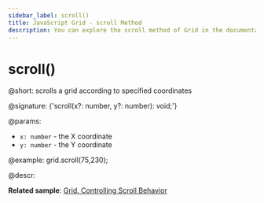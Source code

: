 ```yaml
---
sidebar_label: scroll()
title: JavaScript Grid - scroll Method 
description: You can explore the scroll method of Grid in the documentation of the DHTMLX JavaScript UI library. Browse developer guides and API reference, try out code examples and live demos, and download a free 30-day evaluation version of DHTMLX Suite 7.
---
```


# scroll()

@short: scrolls a grid according to specified coordinates

@signature: {'scroll(x?: number, y?: number): void;'}

@params:
- `x: number` - the X coordinate
- `y: number` - the Y coordinate

@example:
grid.scroll(75,230);

@descr:

**Related sample**: [Grid. Controlling Scroll Behavior](https://snippet.dhtmlx.com/usu1rnpu)

[comment]: # (@related: grid/usage.md#controlling-scroll-behavior)
